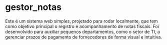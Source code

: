 # gestor_notas
Este é um sistema web simples, projetado para rodar localmente, que tem como objetivo principal o registro e acompanhamento de notas fiscais. Foi desenvolvido para auxiliar pequenos departamentos, como o setor de TI, a gerenciar prazos de pagamento de fornecedores de forma visual e intuitiva.
